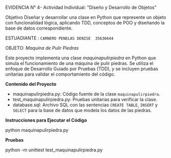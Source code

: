 EVIDENCIA N° 4- Actividad Individual: "Diseño y Desarrollo de Objetos"

Objetivo
Diseñar y desarrollar una clase en Python que represente un objeto con funcionalidad
lógica, aplicando TDD, conceptos de POO y diseñando la base de datos correspondiente.

ESTUADIANTE : `CARNERO PENELAS DENISE  35636644`

OBJETO: *Maquina de Pulir Piedras*

Este proyecto implementa una clase *maquinapulirpiedra* en Python que simula el funcionamiento de una máquina de pulir piedras. Se utiliza el enfoque de Desarrollo Guiado por Pruebas (TDD), y se incluyen pruebas unitarias para validar el comportamiento del código.

**Contenido del Proyecto**

- maquinapulirpiedra.py: Código fuente de la clase `maquinapulirpiedra`.
- test_maquinapulirpiedra.py: Pruebas unitarias para verificar la clase.
- database.sql: Archivo SQL con las sentencias `CREATE TABLE`, `INSERT` y `SELECT` para la base de datos que modela los datos de las piedras.
  
  

**Instrucciones para Ejecutar el Código**

python maquinapulirpiedra.py

**Pruebas**

python -m unittest test_maquinapulirpiedra.py


